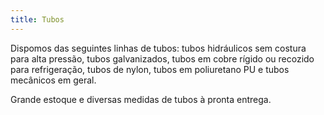 ```yaml
---
title: Tubos
---
```


Dispomos das seguintes linhas de tubos: tubos hidráulicos sem costura para alta pressão, tubos galvanizados, tubos em cobre rígido ou recozido para refrigeração, tubos de nylon, tubos em poliuretano PU e tubos mecânicos em geral. 

Grande estoque e diversas medidas de tubos à pronta entrega.


